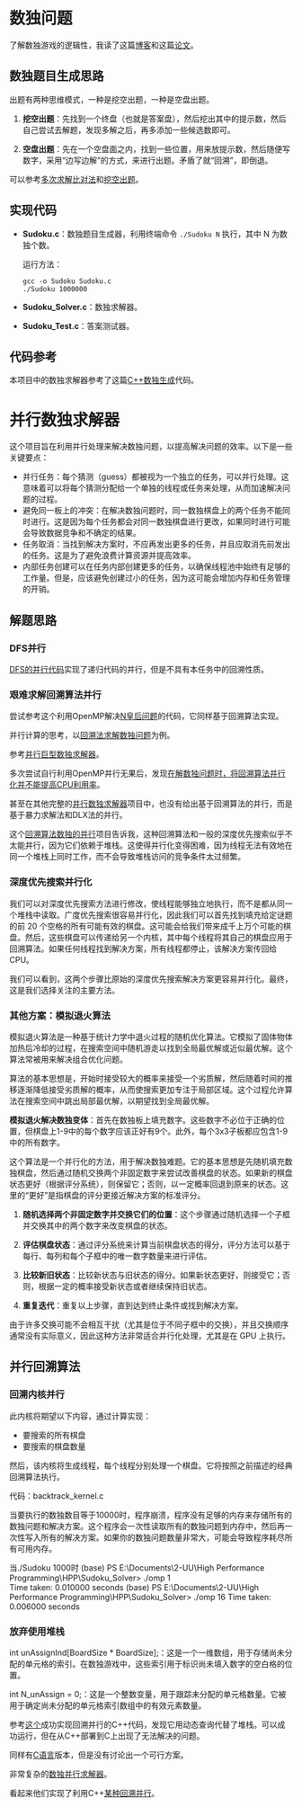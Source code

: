 # 数独问题

了解数独游戏的逻辑性，我读了这篇[博客](https://blog.csdn.net/only_me_canthis/article/details/123800468)和这篇[论文](https://max.book118.com/html/2016/0507/42155092.shtm)。

## 数独题目生成思路

出题有两种思维模式，一种是挖空出题，一种是空盘出题。

1. **挖空出题**：先找到一个终盘（也就是答案盘），然后挖出其中的提示数，然后自己尝试去解题，发现多解之后，再多添加一些候选数即可。

2. **空盘出题**：先在一个空盘面之内，找到一些位置，用来放提示数，然后随便写数字，采用“边写边解”的方式，来进行出题。矛盾了就“回溯”，即倒退。

可以参考[多次求解比对法](https://www2.zhihu.com/question/381719541)和[挖空出题](https://blog.csdn.net/any_ways/article/details/128063742?utm_medium=distribute.pc_relevant.none-task-blog-2~default~baidujs_baidulandingword~default-0-128063742-blog-106110737.235^v43^control&spm=1001.2101.3001.4242.1&utm_relevant_index=3)。

## 实现代码

- **Sudoku.c**：数独题目生成器，利用终端命令 `./Sudoku N` 执行，其中 N 为数独个数。
  
  运行方法：
  ```shell
  gcc -o Sudoku Sudoku.c 
  ./Sudoku 1000000
  ```

- **Sudoku_Solver.c**：数独求解器。

- **Sudoku_Test.c**：答案测试器。

## 代码参考

本项目中的数独求解器参考了这篇[C++数独生成](https://blog.csdn.net/any_ways/article/details/128063742?utm_medium=distribute.pc_relevant.none-task-blog-2~default~baidujs_baidulandingword~default-0-128063742-blog-106110737.235^v43^control&spm=1001.2101.3001.4242.1&utm_relevant_index=3)代码。

# 并行数独求解器

这个项目旨在利用并行处理来解决数独问题，以提高解决问题的效率。以下是一些关键要点：

- 并行任务：每个猜测（guess）都被视为一个独立的任务，可以并行处理。这意味着可以将每个猜测分配给一个单独的线程或任务来处理，从而加速解决问题的过程。
- 避免同一板上的冲突：在解决数独问题时，同一数独棋盘上的两个任务不能同时进行。这是因为每个任务都会对同一数独棋盘进行更改，如果同时进行可能会导致数据竞争和不确定的结果。
- 任务取消：当找到解决方案时，不应再发出更多的任务，并且应取消先前发出的任务。这是为了避免浪费计算资源并提高效率。
- 内部任务创建可以在任务内部创建更多的任务，以确保线程池中始终有足够的工作量。但是，应该避免创建过小的任务，因为这可能会增加内存和任务管理的开销。

## 解题思路

### DFS并行

[DFS的并行代码](https://cloud.tencent.com/developer/ask/sof/106302496)实现了递归代码的并行，但是不具有本任务中的回溯性质。

### 艰难求解回溯算法并行

尝试参考这个利用OpenMP解决[N皇后问题](https://z-rui.github.io/post/2015/11/openmp/)的代码，它同样基于回溯算法实现。

并行计算的思考，以[回溯法求解数独问题](https://www.cnblogs.com/wangyaning/p/7853932.html)为例。

参考[并行巨型数独求解器](https://clairewangyuyue.github.io/CS205_G1.github.io/)。

多次尝试自行利用OpenMP并行无果后，发现[在解数独问题时，将回溯算法并行化并不能提高CPU利用率](https://www.volcengine.com/theme/7581947-Z-7-1)。

甚至在其他完整的[并行数独求解器](https://github.com/huaminghuangtw/Parallel-Sudoku-Solver)项目中，也没有给出基于回溯算法的并行，而是基于暴力求解法和DLX法的并行。

这个[回溯算法数独的并行](https://github.com/vduan/parallel-sudoku-solver)项目告诉我，这种回溯算法和一般的深度优先搜索似乎不太能并行，因为它们依赖于堆栈。这使得并行化变得困难，因为线程无法有效地在同一个堆栈上同时工作，而不会导致堆栈访问的竞争条件太过频繁。

### 深度优先搜索并行化

我们可以对深度优先搜索方法进行修改，使线程能够独立地执行，而不是都从同一个堆栈中读取。广度优先搜索很容易并行化，因此我们可以首先找到填充给定谜题的前 20 个空格的所有可能有效的棋盘。这可能会给我们带来成千上万个可能的棋盘。然后，这些棋盘可以传递给另一个内核，其中每个线程将其自己的棋盘应用于回溯算法。如果任何线程找到解决方案，所有线程都停止，该解决方案传回给 CPU。

我们可以看到，这两个步骤比原始的深度优先搜索解决方案更容易并行化。最终，这是我们选择关注的主要方法。


### 其他方案：模拟退火算法

模拟退火算法是一种基于统计力学中退火过程的随机优化算法。它模拟了固体物体加热后冷却的过程，在搜索空间中随机游走以找到全局最优解或近似最优解。这个算法常被用来解决组合优化问题。

算法的基本思想是，开始时接受较大的概率来接受一个劣质解，然后随着时间的推移逐渐降低接受劣质解的概率，从而使搜索更加专注于局部区域。这个过程允许算法在搜索空间中跳出局部最优解，以期望找到全局最优解。

**模拟退火解决数独变体**：首先在数独板上填充数字。这些数字不必位于正确的位置，但棋盘上1-9中的每个数字应该正好有9个。此外，每个3x3子板都应包含1-9中的所有数字。

这个算法是一个并行化的方法，用于解决数独难题。它的基本思想是先随机填充数独棋盘，然后通过随机交换两个非固定数字来尝试改善棋盘的状态。如果新的棋盘状态更好（根据评分系统），则保留它；否则，以一定概率回退到原来的状态。这里的“更好”是指棋盘的评分更接近解决方案的标准评分。

1. **随机选择两个非固定数字并交换它们的位置**：这个步骤通过随机选择一个子框并交换其中的两个数字来改变棋盘的状态。

2. **评估棋盘状态**：通过评分系统来计算当前棋盘状态的得分，评分方法可以基于每行、每列和每个子框中的唯一数字数量来进行评估。

3. **比较新旧状态**：比较新状态与旧状态的得分。如果新状态更好，则接受它；否则，根据一定的概率接受新状态或者继续保持旧状态。

4. **重复迭代**：重复以上步骤，直到达到终止条件或找到解决方案。

由于许多交换可能不会相互干扰（尤其是位于不同子框中的交换），并且交换顺序通常没有实际意义，因此这种方法非常适合并行化处理，尤其是在 GPU 上执行。

## 并行回溯算法

### 回溯内核并行

此内核将期望以下内容，通过计算实现：

- 要搜索的所有棋盘
- 要搜索的棋盘数量

然后，该内核将生成线程，每个线程分别处理一个棋盘。它将按照之前描述的经典回溯算法执行。

代码：backtrack_kernel.c

当要执行的数独数目等于10000时，程序崩溃，程序没有足够的内存来存储所有的数独问题和解决方案。这个程序会一次性读取所有的数独问题到内存中，然后再一次性写入所有的解决方案。如果你的数独问题数量非常大，可能会导致程序耗尽所有可用内存。

当./Sudoku 1000时
(base) PS E:\Documents\2-UU\High Performance Programming\HPP\Sudoku_Solver> ./omp 1      
Time taken: 0.010000 seconds
(base) PS E:\Documents\2-UU\High Performance Programming\HPP\Sudoku_Solver> ./omp 16
Time taken: 0.006000 seconds

### 放弃使用堆栈

int unAssignInd[BoardSize * BoardSize];：这是一个一维数组，用于存储尚未分配的单元格的索引。在数独游戏中，这些索引用于标识尚未填入数字的空白格的位置。

int N_unAssign = 0;：这是一个整数变量，用于跟踪未分配的单元格数量。它被用于确定尚未分配的单元格索引数组中的有效元素数量。

参考[这个](https://stackoverflow.com/questions/65795427/parallelizing-backtrack-on-sudoku-not-increasing-the-cpu-utilized)成功实现回溯并行的C++代码，发现它用动态查询代替了堆栈。可以成功运行，但在从C++部署到C上出现了无法解决的问题。

同样有[C语言](https://stackoverflow.com/questions/68320530/openmp-sudoku-solver-parallelize-algorithm-with-openmp-and-or-mpi)版本，但是没有讨论出一个可行方案。

非常复杂的[数独并行求解器](https://github.com/Shivanshu-Gupta/Parallel-Sudoku-Solver/blob/master/src/sudoku.c)。

看起来他们实现了利用C++[某种回溯并行](https://github.com/maijoshi/ParaSudoku)。